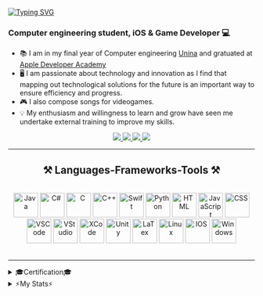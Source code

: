 <a href="https://git.io/typing-svg"><img src="https://readme-typing-svg.demolab.com?font=Righteous&size=35&weight=400&pause=1000&color=24B6F7&random=false&width=437&height=60&lines=Hello+!+👋;+I+'m+Serena+Savarese+!+🦖" alt="Typing SVG" /></a>

<h3 align="centre">Computer engineering student, iOS & Game Developer 💻</h3>

- 📚 I am in my final year of Computer engineering [Unina](http://www.unina.it/home;jsessionid=713EDAFF2C4FF71107586896FA049017.node_publisher12) and gratuated at [Apple Developer Academy](https://www.developeracademy.unina.it/it/)
  <!-- Hardworking and motivated computer engineering student with strong communication skills and the ability to be proactive. -->
- 🖥️ I am passionate about technology and innovation as I find that mapping out technological solutions for
the future is an important way to ensure efficiency and progress.
- 🎮 I also compose songs for videogames. 
- 💡 My enthusiasm and willingness to learn and grow have seen me undertake external training to improve my skills.


<div align="center">
   <a href="mailto:sesesa02@gmail.com">
    <img src="https://img.shields.io/badge/Gmail-D14836?style=for-the-badge&logo=gmail&logoColor=white" />
  </a>
  <a href="https://www.linkedin.com/in/serena-savarese-13a93024b">
    <img src="https://img.shields.io/badge/LinkedIn-0077B5?style=for-the-badge&logo=linkedin&logoColor=white" />
  </a>
  <a href="https://discord.com/channels/@me">
    <img src="https://img.shields.io/badge/Discord-5865F2?style=for-the-badge&logo=discord&logoColor=white" />
  </a>
  <a href="https://soundcloud.com/babysauro-681006921">
    <img src="https://img.shields.io/badge/SoundCloud-FF3300?style=for-the-badge&logo=soundcloud&logoColor=white" />
  </a>
</div>


<!--
![babysauro's GitHub stats](https://github-readme-stats.vercel.app/api?username=babysauro&show_icons=true&theme=tokyonight) &nbsp; &nbsp; [![Top Langs](https://github-readme-stats.vercel.app/api/top-langs/?username=babysauro&theme=tokyonight&hide_progress=true)](https://github.com/babysauro/github-readme-stats)
-->

___________________________________________________________________________________________________________________________
<h2 align="center">⚒️ Languages-Frameworks-Tools ⚒️</h2>
<br/>
<div align="center">
   <img  alt="Java" width="50px" src="https://cdn.jsdelivr.net/gh/devicons/devicon@latest/icons/java/java-original.svg"/>
   <img  alt="C#" width="50px" src="https://cdn.jsdelivr.net/gh/devicons/devicon@latest/icons/csharp/csharp-line.svg"/>
   <img  alt="C" width="50px" src="https://cdn.jsdelivr.net/gh/devicons/devicon@latest/icons/c/c-plain.svg"/>
   <img  alt="C++" width="50px" src="https://cdn.jsdelivr.net/gh/devicons/devicon@latest/icons/cplusplus/cplusplus-plain.svg"/>
   <img  alt="Swift" width="50px" src="https://cdn.jsdelivr.net/gh/devicons/devicon@latest/icons/swift/swift-original.svg"/>
   <img  alt="Python" width="50px" src="https://cdn.jsdelivr.net/gh/devicons/devicon@latest/icons/python/python-original.svg"/>
   <img  alt="HTML" width="50px" src="https://cdn.jsdelivr.net/gh/devicons/devicon@latest/icons/html5/html5-plain.svg"/>
   <img  alt="JavaScript" width="50px" src="https://cdn.jsdelivr.net/gh/devicons/devicon@latest/icons/javascript/javascript-plain.svg"/>
   <img  alt="CSS" width="50px" src="https://cdn.jsdelivr.net/gh/devicons/devicon@latest/icons/css3/css3-plain.svg"/>
   <img  alt="VSCode" width="50px" src="https://cdn.jsdelivr.net/gh/devicons/devicon@latest/icons/vscode/vscode-original.svg"/>
   <img  alt="VStudio" width="50px" src="https://cdn.jsdelivr.net/gh/devicons/devicon@latest/icons/visualstudio/visualstudio-plain.svg"/>
   <img  alt="XCode" width="50px" src="https://cdn.jsdelivr.net/gh/devicons/devicon@latest/icons/xcode/xcode-original.svg"/>
   <img  alt="Unity" width="50px" src="https://cdn.jsdelivr.net/gh/devicons/devicon@latest/icons/unity/unity-original.svg"/>
   <img  alt="LaTex" width="50px" src="https://cdn.jsdelivr.net/gh/devicons/devicon@latest/icons/tex/tex-original.svg"/>
   <img  alt="Linux" width="50px" src="https://cdn.jsdelivr.net/gh/devicons/devicon@latest/icons/linux/linux-original.svg"/>
   <img  alt="IOS" width="50px" src="https://cdn.jsdelivr.net/gh/devicons/devicon@latest/icons/apple/apple-original.svg"/>
   <img  alt="Windows" width="50px" src="https://cdn.jsdelivr.net/gh/devicons/devicon@latest/icons/windows11/windows11-original.svg"/>
   
</div>
<br/>
<hr/>

<!--
<div align="center">
   <h2>✅ My Contributions ✅</h2>
   <br>
   <img src="https://github.com/babysauro/babysauro/blob/output/github-contribution-grid-snake.gif" alt="snake gif">
</div>
-->
<details>
  <summary>🎓Certification🎓</summary>
  <ul>
    <li><strong>Google Digital Training - Fundamentals of Digital Marketing</strong><br/>
    <em>Issued by Google</em></li>
  </ul>
</details>


<details>
<summary>⚡️My Stats⚡️</summary>
<br>
<div>
   <a href="https://git.io/streak-stats"><img width=420 src="https://streak-stats.demolab.com?user=babysauro&theme=dark" alt="GitHub Streak" /></a>
   <img width=400 src="https://github-readme-stats.vercel.app/api?username=babysauro&show_icons=true&theme=dark&rank_icon=github" alt="GitHub Streak"/>
</br>
   <img width=300 align="center" src="https://github-readme-stats.vercel.app/api/top-langs/?username=babysauro&theme=dark&hide_progress=true" alt="top langs" />
</div>
</details>
<!--
<h2 align="center">⚡️My Stats⚡️</h2>
<br>
<div>
   <a href="https://git.io/streak-stats"><img width=420 src="https://streak-stats.demolab.com?user=babysauro&theme=dark" alt="GitHub Streak" /></a>
   <img width=400 src="https://github-readme-stats.vercel.app/api?username=babysauro&show_icons=true&theme=dark&rank_icon=github" alt="GitHub Streak"/>
</br>
   <img width=300 align="center" src="https://github-readme-stats.vercel.app/api/top-langs/?username=babysauro&theme=dark&hide_progress=true" alt="top langs" />
</div>
-->
<!--
**babysauro/Babysauro** is a ✨ _special_ ✨ repository because its `README.md` (this file) appears on your GitHub profile.

Here are some ideas to get you started:

- 🔭 I’m currently working on ...
- 🌱 I’m currently learning ...
- 👯 I’m looking to collaborate on ...
- 🤔 I’m looking for help with ...
- 💬 Ask me about ...
- 📫 How to reach me: ...
- 😄 Pronouns: ...
- ⚡ Fun fact: ...
-->

